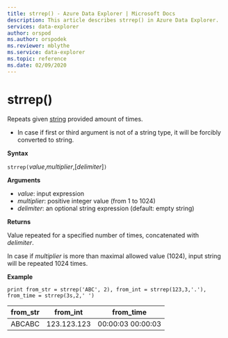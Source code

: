 ```yaml
---
title: strrep() - Azure Data Explorer | Microsoft Docs
description: This article describes strrep() in Azure Data Explorer.
services: data-explorer
author: orspod
ms.author: orspodek
ms.reviewer: mblythe
ms.service: data-explorer
ms.topic: reference
ms.date: 02/09/2020
---
```

# strrep()

Repeats given [string](./scalar-data-types/string.md) provided amount of times.

* In case if first or third argument is not of a string type, it will be forcibly converted to string.

**Syntax**

`strrep(`*value*,*multiplier*,[*delimiter*]`)`

**Arguments**

* *value*: input expression
* *multiplier*: positive integer value (from 1 to 1024)
* *delimiter*: an optional string expression (default: empty string)

**Returns**

Value repeated for a specified number of times, concatenated with *delimiter*.

In case if *multiplier* is more than maximal allowed value (1024), input string will be repeated 1024 times.
 
**Example**

```
print from_str = strrep('ABC', 2), from_int = strrep(123,3,'.'), from_time = strrep(3s,2,' ')
```

|from_str|from_int|from_time|
|---|---|---|
|ABCABC|123.123.123|00:00:03 00:00:03|